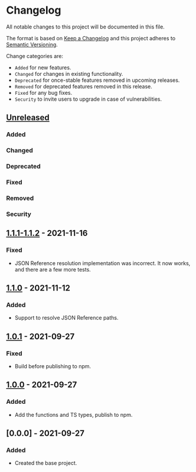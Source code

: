 # Changelog

All notable changes to this project will be documented in this file.

The format is based on [Keep a Changelog](http://keepachangelog.com/en/1.0.0/)
and this project adheres to [Semantic Versioning](http://semver.org/spec/v2.0.0.html).

Change categories are:

* `Added` for new features.
* `Changed` for changes in existing functionality.
* `Deprecated` for once-stable features removed in upcoming releases.
* `Removed` for deprecated features removed in this release.
* `Fixed` for any bug fixes.
* `Security` to invite users to upgrade in case of vulnerabilities.

## [Unreleased]
### Added
### Changed
### Deprecated
### Fixed
### Removed
### Security

## [1.1.1-1.1.2] - 2021-11-16
### Fixed
- JSON Reference resolution implementation was incorrect. It now works, and there are a few more tests.

## [1.1.0] - 2021-11-12
### Added
- Support to resolve JSON Reference paths.

## [1.0.1] - 2021-09-27
### Fixed
- Build before publishing to npm.

## [1.0.0] - 2021-09-27
### Added
- Add the functions and TS types, publish to npm.

## [0.0.0] - 2021-09-27
### Added
- Created the base project.

[Unreleased]: https://github.com/saibotsivad/pointer-props/compare/v0.0.0...HEAD
[1.1.1-1.1.2]: https://github.com/saibotsivad/pointer-props/compare/v1.1.0...v1.1.2
[1.1.0]: https://github.com/saibotsivad/pointer-props/compare/v1.0.1...v1.1.0
[1.0.1]: https://github.com/saibotsivad/pointer-props/compare/v1.0.0...v1.0.1
[1.0.0]: https://github.com/saibotsivad/pointer-props/compare/v0.0.0...v1.0.0
